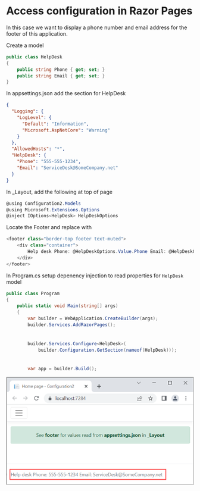 ﻿# Access configuration in Razor Pages


In this case we want to display a phone number and email address for the footer of this application.

Create a model

```csharp
public class HelpDesk
{
    public string Phone { get; set; }
    public string Email { get; set; }
}
```

In appsettings.json add the section for HelpDesk

```json
{
  "Logging": {
    "LogLevel": {
      "Default": "Information",
      "Microsoft.AspNetCore": "Warning"
    }
  },
  "AllowedHosts": "*",
  "HelpDesk": {
    "Phone": "555-555-1234",
    "Email": "ServiceDesk@SomeCompany.net"
  }
}
```

In _Layout, add the following at top of page

```csharp
@using Configuration2.Models
@using Microsoft.Extensions.Options
@inject IOptions<HelpDesk> HelpDeskOptions
```

Locate the Footer and replace with


```csharp
<footer class="border-top footer text-muted">
    <div class="container">
        Help desk Phone: @HelpDeskOptions.Value.Phone Email: @HelpDeskOptions.Value.Email
    </div>
</footer>
```

In Program.cs setup depenency injection to read properties for `HelpDesk` model

```csharp
public class Program
{
    public static void Main(string[] args)
    {
        var builder = WebApplication.CreateBuilder(args);
        builder.Services.AddRazorPages();


        builder.Services.Configure<HelpDesk>(
            builder.Configuration.GetSection(nameof(HelpDesk)));


        var app = builder.Build();
```


![Figure1](assets/figure1.png)